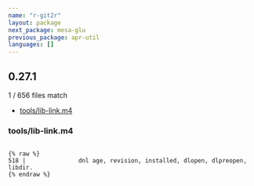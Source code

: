 ```yaml
---
name: "r-git2r"
layout: package
next_package: mesa-glu
previous_package: apr-util
languages: []
---
```

## 0.27.1
1 / 656 files match

 - [tools/lib-link.m4](#toolslib-linkm4)

### tools/lib-link.m4

```

{% raw %}
518 |               dnl age, revision, installed, dlopen, dlpreopen, libdir.
{% endraw %}

```